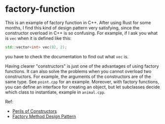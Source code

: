# factory-function
This is an example of factory function in C++. After using Rust for some months, I find this kind of design pattern very satisfying, since the constructor overload in C++ is so confusing. For example, if I ask you what is `vec` when it is defined like this:
```cpp
std::vector<int> vec(92, 2);
```
you have to check the documentation to find out what `vec` is.

Having clearer "constructors" is just one of the advantages of using factory functions. It can also solve the problems when you cannot overload two constructors. For example, the arguments of the constructors are of the same type. See `point.cpp` for an example. Moreover, with factory functions, you can define an interface for creating an object, but let subclasses decide which class to instantiate, example in `animal.cpp`.

Ref:
- [Perils of Constructors](https://matklad.github.io/2019/07/16/perils-of-constructors.html)
- [Factory Method Design Pattern](https://sourcemaking.com/design_patterns/factory_method)
